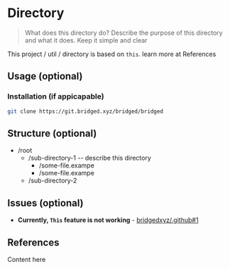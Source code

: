 # Directory

> What does this directory do? Describe the purpose of this directory and what it does. Keep it simple and clear



This project / util / directory is based on `this`. learn more at References



## Usage (optional)

### Installation (if appicapable)

```sh
git clone https://git.bridged.xyz/bridged/bridged
```



## Structure (optional)

- /root
  - /sub-directory-1 -- describe this directory
    - /some-file.exampe
    - /some-file.exampe
  - /sub-directory-2



## Issues (optional)

- **Currently, `This` feature is not working** - [bridgedxyz/.github#1](https://github.cmo/bridgedxyz/.github/issues/1)



## References

Content here